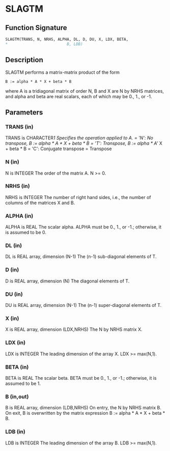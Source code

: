 # SLAGTM

## Function Signature

```fortran
SLAGTM(TRANS, N, NRHS, ALPHA, DL, D, DU, X, LDX, BETA,
*                          B, LDB)
```

## Description


 SLAGTM performs a matrix-matrix product of the form

    B := alpha * A * X + beta * B

 where A is a tridiagonal matrix of order N, B and X are N by NRHS
 matrices, and alpha and beta are real scalars, each of which may be
 0., 1., or -1.

## Parameters

### TRANS (in)

TRANS is CHARACTER*1 Specifies the operation applied to A. = 'N': No transpose, B := alpha * A * X + beta * B = 'T': Transpose, B := alpha * A'* X + beta * B = 'C': Conjugate transpose = Transpose

### N (in)

N is INTEGER The order of the matrix A. N >= 0.

### NRHS (in)

NRHS is INTEGER The number of right hand sides, i.e., the number of columns of the matrices X and B.

### ALPHA (in)

ALPHA is REAL The scalar alpha. ALPHA must be 0., 1., or -1.; otherwise, it is assumed to be 0.

### DL (in)

DL is REAL array, dimension (N-1) The (n-1) sub-diagonal elements of T.

### D (in)

D is REAL array, dimension (N) The diagonal elements of T.

### DU (in)

DU is REAL array, dimension (N-1) The (n-1) super-diagonal elements of T.

### X (in)

X is REAL array, dimension (LDX,NRHS) The N by NRHS matrix X.

### LDX (in)

LDX is INTEGER The leading dimension of the array X. LDX >= max(N,1).

### BETA (in)

BETA is REAL The scalar beta. BETA must be 0., 1., or -1.; otherwise, it is assumed to be 1.

### B (in,out)

B is REAL array, dimension (LDB,NRHS) On entry, the N by NRHS matrix B. On exit, B is overwritten by the matrix expression B := alpha * A * X + beta * B.

### LDB (in)

LDB is INTEGER The leading dimension of the array B. LDB >= max(N,1).


